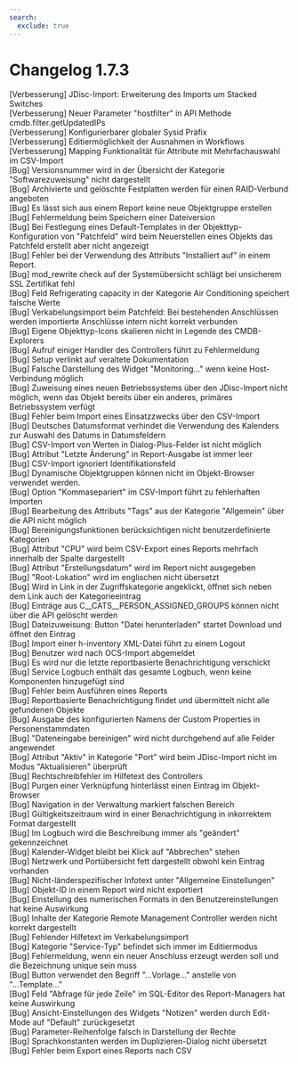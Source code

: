 ```yaml
---
search:
  exclude: true
---
```

# Changelog 1.7.3
<!-- cSpell:disable -->
<!-- markdownlint-disable MD052 -->
[Verbesserung]  JDisc-Import: Erweiterung des Imports um Stacked Switches<br>
[Verbesserung]  Neuer Parameter "hostfilter" in API Methode cmdb.filter.getUpdatedIPs<br>
[Verbesserung]  Konfigurierbarer globaler Sysid Präfix<br>
[Verbesserung]  Editiermöglichkeit der Ausnahmen in Workflows<br>
[Verbesserung]  Mapping Funktionalität für Attribute mit Mehrfachauswahl im CSV-Import<br>
[Bug]           Versionsnummer wird in der Übersicht der Kategorie "Softwarezuweisung" nicht dargestellt<br>
[Bug]           Archivierte und gelöschte Festplatten werden für einen RAID-Verbund angeboten<br>
[Bug]           Es lässt sich aus einem Report keine neue Objektgruppe erstellen<br>
[Bug]           Fehlermeldung beim Speichern einer Dateiversion<br>
[Bug]           Bei Festlegung eines Default-Templates in der Objekttyp-Konfiguration von "Patchfeld" wird beim Neuerstellen eines Objekts das Patchfeld erstellt aber nicht angezeigt<br>
[Bug]           Fehler bei der Verwendung des Attributs "Installiert auf" in einem Report.<br>
[Bug]           mod_rewrite check auf der Systemübersicht schlägt bei unsicherem SSL Zertifikat fehl<br>
[Bug]           Feld Refrigerating capacity in der Kategorie Air Conditioning speichert falsche Werte<br>
[Bug]           Verkabelungsimport beim Patchfeld: Bei bestehenden Anschlüssen werden importierte Anschlüsse intern nicht korrekt verbunden<br>
[Bug]           Eigene Objekttyp-Icons skalieren nicht in Legende des CMDB-Explorers<br>
[Bug]           Aufruf einiger Handler des Controllers führt zu Fehlermeldung<br>
[Bug]           Setup verlinkt auf veraltete Dokumentation<br>
[Bug]           Falsche Darstellung des Widget "Monitoring..." wenn keine Host-Verbindung möglich<br>
[Bug]           Zuweisung eines neuen Betriebssystems über den JDisc-Import nicht möglich, wenn das Objekt bereits über ein anderes, primäres Betriebssystem verfügt<br>
[Bug]           Fehler beim Import eines Einsatzzwecks über den CSV-Import<br>
[Bug]           Deutsches Datumsformat verhindet die Verwendung des Kalenders zur Auswahl des Datums in Datumsfeldern<br>
[Bug]           CSV-Import von Werten in Dialog-Plus-Felder ist nicht möglich<br>
[Bug]           Attribut "Letzte Änderung" in Report-Ausgabe ist immer leer<br>
[Bug]           CSV-Import ignoriert Identifikationsfeld<br>
[Bug]           Dynamische Objektgruppen können nicht im Objekt-Browser verwendet werden.<br>
[Bug]           Option "Kommasepariert" im CSV-Import führt zu fehlerhaften Importen<br>
[Bug]           Bearbeitung des Attributs "Tags" aus der Kategorie "Allgemein" über die API nicht möglich<br>
[Bug]           Bereinigungsfunktionen berücksichtigen nicht benutzerdefinierte Kategorien<br>
[Bug]           Attribut "CPU" wird beim CSV-Export eines Reports mehrfach innerhalb der Spalte dargestellt<br>
[Bug]           Attribut "Erstellungsdatum" wird im Report nicht ausgegeben<br>
[Bug]           "Root-Lokation" wird im englischen nicht übersetzt<br>
[Bug]           Wird in Link in der Zugriffskategorie angeklickt, öffnet sich neben dem Link auch der Kategorieeintrag<br>
[Bug]           Einträge aus C__CATS__PERSON_ASSIGNED_GROUPS können nicht über die API gelöscht werden<br>
[Bug]           Dateizuweisung: Button "Datei herunterladen" startet Download und öffnet den Eintrag<br>
[Bug]           Import einer h-inventory XML-Datei führt zu einem Logout<br>
[Bug]           Benutzer wird nach OCS-Import abgemeldet<br>
[Bug]           Es wird nur die letzte reportbasierte Benachrichtigung verschickt<br>
[Bug]           Service Logbuch enthält das gesamte Logbuch, wenn keine Komponenten hinzugefügt sind<br>
[Bug]           Fehler beim Ausführen eines Reports<br>
[Bug]           Reportbasierte Benachrichtigung findet und übermittelt nicht alle gefundenen Objekte<br>
[Bug]           Ausgabe des konfigurierten Namens der Custom Properties in Personenstammdaten<br>
[Bug]           "Dateneingabe bereinigen" wird nicht durchgehend auf alle Felder angewendet<br>
[Bug]           Attribut "Aktiv" in Kategorie "Port" wird beim JDisc-Import nicht im Modus "Aktualisieren" überprüft<br>
[Bug]           Rechtschreibfehler im Hilfetext des Controllers<br>
[Bug]           Purgen einer Verknüpfung hinterlässt einen Eintrag im Objekt-Browser<br>
[Bug]           Navigation in der Verwaltung markiert falschen Bereich<br>
[Bug]           Gültigkeitszeitraum wird in einer Benachrichtigung in inkorrektem Format dargestellt<br>
[Bug]           Im Logbuch wird die Beschreibung immer als "geändert" gekennzeichnet<br>
[Bug]           Kalender-Widget bleibt bei Klick auf "Abbrechen" stehen<br>
[Bug]           Netzwerk und Portübersicht fett dargestellt obwohl kein Eintrag vorhanden<br>
[Bug]           Nicht-länderspezifischer Infotext unter "Allgemeine Einstellungen"<br>
[Bug]           Objekt-ID in einem Report wird nicht exportiert<br>
[Bug]           Einstellung des numerischen Formats in den Benutzereinstellungen hat keine Auswirkung<br>
[Bug]           Inhalte der Kategorie Remote Management Controller werden nicht korrekt dargestellt<br>
[Bug]           Fehlender Hilfetext im Verkabelungsimport<br>
[Bug]           Kategorie "Service-Typ" befindet sich immer im Editiermodus<br>
[Bug]           Fehlermeldung, wenn ein neuer Anschluss erzeugt werden soll und die Bezeichnung unique sein muss<br>
[Bug]           Button verwendet den Begriff "...Vorlage..." anstelle von "...Template..."<br>
[Bug]           Feld "Abfrage für jede Zeile" im SQL-Editor des Report-Managers hat keine Auswirkung<br>
[Bug]           Ansicht-Einstellungen des Widgets "Notizen" werden durch Edit-Mode auf "Default" zurückgesetzt<br>
[Bug]           Parameter-Reihenfolge falsch in Darstellung der Rechte<br>
[Bug]           Sprachkonstanten werden im Duplizieren-Dialog nicht übersetzt<br>
[Bug]           Fehler beim Export eines Reports nach CSV<br>
